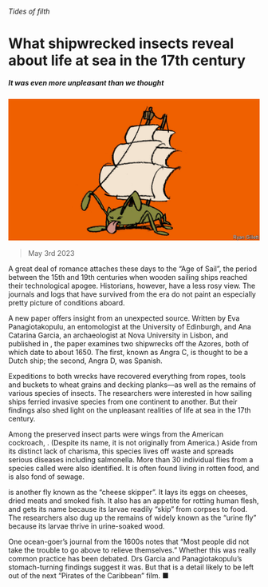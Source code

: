 ###### Tides of filth

# What shipwrecked insects reveal about life at sea in the 17th century 

##### It was even more unpleasant than we thought 

![image](images/20230506_STD001.jpg) 

> May 3rd 2023 

A great deal of romance attaches these days to the “Age of Sail”, the period between the 15th and 19th centuries when wooden sailing ships reached their technological apogee. Historians, however, have a less rosy view. The journals and logs that have survived from the era do not paint an especially pretty picture of conditions aboard. 

A new paper offers insight from an unexpected source. Written by Eva Panagiotakopulu, an entomologist at the University of Edinburgh, and Ana Catarina Garcia, an archaeologist at Nova University in Lisbon, and published in , the paper examines two shipwrecks off the Azores, both of which date to about 1650. The first, known as Angra C, is thought to be a Dutch ship; the second, Angra D, was Spanish. 

Expeditions to both wrecks have recovered everything from ropes, tools and buckets to wheat grains and decking planks—as well as the remains of various species of insects. The researchers were interested in how sailing ships ferried invasive species from one continent to another. But their findings also shed light on the unpleasant realities of life at sea in the 17th century. 

Among the preserved insect parts were wings from the American cockroach, . (Despite its name, it is not originally from America.) Aside from its distinct lack of charisma, this species lives off waste and spreads serious diseases including salmonella. More than 30 individual flies from a species called  were also identified. It is often found living in rotten food, and is also fond of sewage. 

 is another fly known as the “cheese skipper”. It lays its eggs on cheeses, dried meats and smoked fish. It also has an appetite for rotting human flesh, and gets its name because its larvae readily “skip” from corpses to food. The researchers also dug up the remains of widely known as the “urine fly” because its larvae thrive in urine-soaked wood. 

One ocean-goer’s journal from the 1600s notes that “Most people did not take the trouble to go above to relieve themselves.” Whether this was really common practice has been debated. Drs Garcia and Panagiotakopulu’s stomach-turning findings suggest it was. But that is a detail likely to be left out of the next “Pirates of the Caribbean” film. ■



